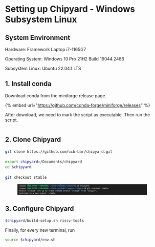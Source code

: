 # Setting up Chipyard - Windows Subsystem Linux

## System Environment

Hardware: Framework Laptop i7-1165G7

Operating System: Windows 10 Pro 21H2 Build 19044.2486

Subsystem Linux: Ubuntu 22.04.1 LTS



## 1. Install conda

Download conda from the miniforge release page.

{% embed url="https://github.com/conda-forge/miniforge/releases" %}

After download, we need to mark the script as executable. Then run the script.

```
```

## 2. Clone Chipyard

```bash
git clone https://github.com/ucb-bar/chipyard.git

export chipyard=/Documents/chipyard
cd $chipyard

git checkout stable
```

<figure><img src="../../.gitbook/assets/image (1) (2) (3).png" alt=""><figcaption></figcaption></figure>

## 3. Configure Chipyard

```bash
$chipyard/build-setup.sh riscv-tools
```



Finally, for every new terminal, run

```bash
source $chipyard/env.sh
```
